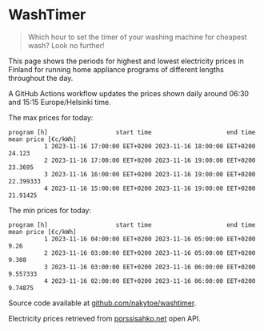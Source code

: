 
# WashTimer

> Which hour to set the timer of your washing machine for cheapest wash? Look no further!

This page shows the periods for highest and lowest electricity prices in Finland 
for running home appliance programs of different lengths throughout the day. 

A GitHub Actions workflow updates the prices shown daily around 06:30 and 15:15 Europe/Helsinki time.

The max prices for today:

	program [h]                   start time                     end time mean price [€c/kWh]
	          1 2023-11-16 17:00:00 EET+0200 2023-11-16 18:00:00 EET+0200              24.123
	          2 2023-11-16 17:00:00 EET+0200 2023-11-16 19:00:00 EET+0200             23.3695
	          3 2023-11-16 16:00:00 EET+0200 2023-11-16 19:00:00 EET+0200           22.399333
	          4 2023-11-16 15:00:00 EET+0200 2023-11-16 19:00:00 EET+0200            21.91425

The min prices for today:

	program [h]                   start time                     end time mean price [€c/kWh]
	          1 2023-11-16 04:00:00 EET+0200 2023-11-16 05:00:00 EET+0200                9.26
	          2 2023-11-16 03:00:00 EET+0200 2023-11-16 05:00:00 EET+0200               9.308
	          3 2023-11-16 03:00:00 EET+0200 2023-11-16 06:00:00 EET+0200            9.557333
	          4 2023-11-16 02:00:00 EET+0200 2023-11-16 06:00:00 EET+0200             9.74875


Source code available at [github.com/nakytoe/washtimer](https://github.com/nakytoe/washtimer).

Electricity prices retrieved from [porssisahko.net](https://porssisahko.net/api) open API.
